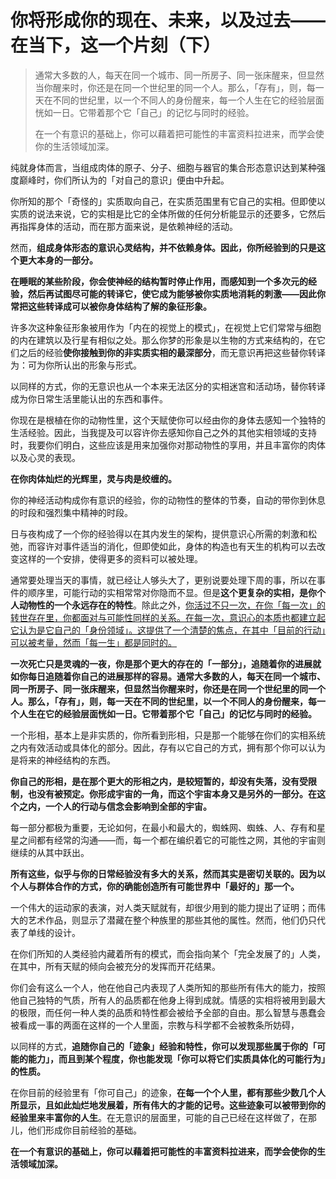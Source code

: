# 你将形成你的现在、未来，以及过去——在当下，这一个片刻（下）

> 通常大多数的人，每天在同一个城市、同一所房子、同一张床醒来，但显然当你醒来时，你还是在同一个世纪里的同一个人。那么，「存有」，则，每一天在不同的世纪里，以一个不同人的身份醒来，每一个人生在它的经验层面恍如一日。它带着那个它「自己」的记忆与同时的经验。
>
> 在一个有意识的基础上，你可以藉着把可能性的丰富资料拉进来，而学会使你的生活领域加深。

纯就身体而言，当组成肉体的原子、分子、细胞与器官的集合形态意识达到某种强度巅峰时，你们所认为的「对自己的意识」便由中升起。

你所知的那个「奇怪的」实质取向自己，在实质范围里有它自己的实相。但即使以实质的说法来说，它的实相是比它的全体所做的任何分析能显示的还要多，它然后再指挥身体的活动，而在那方面来说，是依赖神经的活动。

然而，**组成身体形态的意识心灵结构，并不依赖身体。因此，你所经验到的只是这个更大本身的一部分。**

**在睡眠的某些阶段，你会使神经的结构暂时停止作用，而感知到一个多次元的经验，然后再试图尽可能的转译它，使它成为能够被你实质地消耗的刺激——因此你常把这些转译成可以被你身体结构了解的象征形象。**

许多次这种象征形象被用作为「内在的视觉上的模式」，在视觉上它们常常与细胞的内在建筑以及行星有相似之处。那么你梦的形象是以生物的方式来结构的，在它们之后的经验**使你接触到你的非实质实相的最深部分**，而无意识再把这些替你转译为：可为你所认出的形象与形式。

以同样的方式，你的无意识也从一个本来无法区分的实相迷宫和活动场，替你转译成为你日常生活里能认出的东西和事件。

你现在是根植在你的动物性里，这个天赋使你可以经由你的身体去感知一个独特的生活经验。因此，当我提及可以容许你去感知你自己之外的其他实相领域的支持时，我要你们明白，这些应该是用来加强你对那动物性的享用，并且丰富你的肉体以及心灵的表现。

**在你肉体灿烂的光辉里，灵与肉是绞缠的。**

你的神经活动构成你有意识的经验，你的动物性的整体的节奏，自动的带你到休息的时段和强烈集中精神的时段。

日与夜构成了一个你的经验得以在其内发生的架构，提供意识心所需的刺激和松弛，而容许对事件适当的消化，但即使如此，身体的构造也有天生的机构可以去改变这样的一个安排，使得更多的资料可以被处理。

通常要处理当天的事情，就已经让人够头大了，更别说要处理下周的事，所以在事件的顺序里，可能行动的实相常常对你隐而不显。但是**这个更复杂的实相，是你个人动物性的一个永远存在的特性**。除此之外，<u>你活过不只一次，在你「每一次」的转世存在里，你都面对与可能性同样的关系。在每一次，意识心的本质也都建立起它认为是它自己的「身份领域」。这提供了一个清楚的焦点，在其中「目前的行动」可以被考量，然而「每一生」都是同时的。</u>

**一次死亡只是灵魂的一夜，你是那个更大的存在的「一部分」，追随着你的进展就如你每日追随着你自己的进展那样的容易。通常大多数的人，每天在同一个城市、同一所房子、同一张床醒来，但显然当你醒来时，你还是在同一个世纪里的同一个人。那么，「存有」，则，每一天在不同的世纪里，以一个不同人的身份醒来，每一个人生在它的经验层面恍如一日。它带着那个它「自己」的记忆与同时的经验。**

一个形相，基本上是非实质的，你所看到形相，只是那一个能够在你们的实相系统之内有效活动或具体化的部分。因此，存有以它自己的方式，拥有那个你可以认为是将来的神经结构的东西。

**你自己的形相，是在那个更大的形相之内，是较短暂的，却没有失落，没有受限制，也没有被预定。你形成宇宙的一角，而这个宇宙本身又是另外的一部分。在这个之内，一个人的行动与信念会影响到全部的宇宙。**

每一部分都极为重要，无论如何，在最小和最大的，蜘蛛网、蜘蛛、人、存有和星星之间都有经常的沟通——而，每一个都在编织着它的可能性之网，其他的宇宙则继续的从其中跃出。

**所有这些，似乎与你的日常经验没有多大的关系，然而其实是密切关联的。因为以个人与群体合作的方式，你的确能创造所有可能世界中「最好的」那一个。**

一个伟大的运动家的表演，对人类天赋就有，却很少用到的能力提出了证明；而伟大的艺术作品，则显示了潜藏在整个种族里的那些其他的属性。然而，他们仍只代表了单线的设计。

在你们所知的人类经验内藏着所有的模式，而会指向某个「完全发展了的」人类，在其中，所有天赋的倾向会被充分的发挥而开花结果。

你们会有这么一个人，他在他自己内表现了人类所知的那些所有伟大的能力，按照他自己独特的气质，所有人的品质都在他身上得到成就。情感的实相将被用到最大的极限，而任何一种人类的品质和特性都会被给予全部的自由。那么智慧与愚蠢会被看成一事的两面在这样的一个人里面，宗教与科学都不会被教条所妨碍，

以同样的方式，**追随你自己的「迹象」经验和特性，你可以发现那些属于你的「可能的能力」，而且到某个程度，你也能发现「你可以将它们实质具体化的可能行为」的性质。**

在你目前的经验里有「你可自己」的迹象，**在每一个个人里，都有那些少数几个人所显示，且如此灿烂地发展着，所有伟大的才能的记号。这些迹象可以被带到你的经验里来丰富你的人生**。在无意识的层面里，可能的自己已经在这样做了，在那儿，他们形成你目前经验的基础。

**在一个有意识的基础上，你可以藉着把可能性的丰富资料拉进来，而学会使你的生活领域加深。**
